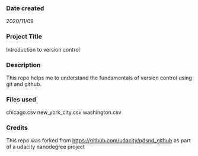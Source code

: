 ### Date created
2020/11/09

### Project Title
Introduction to version control

### Description
This repo helps me to understand the fundamentals of version control using git and github.

### Files used
chicago.csv
new_york_city.csv
washington.csv

### Credits
This repo was forked from https://github.com/udacity/pdsnd_github as part of a udacity nanodegree project


